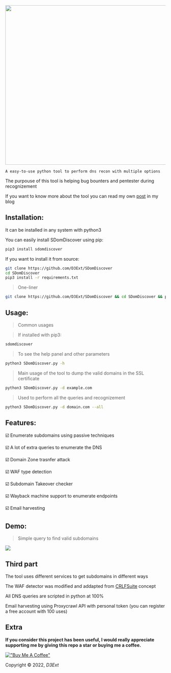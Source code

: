 <img src="https://raw.githubusercontent.com/D3Ext/SDomDiscover/main/pic.png" width=1100 height=500>

`A easy-to-use python tool to perform dns recon with multiple options`

The purpouse of this tool is helping bug bounters and pentester during recognizement

If you want to know more about the tool you can read my own [post](https://d3ext.github.io/sdomdiscover) in my blog   

## Installation:
It can be installed in any system with python3

You can easily install SDomDiscover using pip:

```sh
pip3 install sdomdiscover
```

If you want to install it from source:
```sh
git clone https://github.com/D3Ext/SDomDiscover
cd SDomDiscover
pip3 install -r requirements.txt
```

> One-liner
```sh
git clone https://github.com/D3Ext/SDomDiscover && cd SDomDiscover && pip3 install -r requirements.txt && python3 SDomDiscover.py
```

## Usage:

> Common usages

> If installed with pip3:
```sh
sdomdiscover
```

> To see the help panel and other parameters
```sh
python3 SDomDiscover.py -h
```

> Main usage of the tool to dump the valid domains in the SSL certificate 
```sh
python3 SDomDiscover.py -d example.com
```

> Used to perform all the queries and recognizement
```sh
python3 SDomDiscover.py -d domain.com --all
```
## Features:

:ballot_box_with_check: Enumerate subdomains using passive techniques 

:ballot_box_with_check: A lot of extra queries to enumerate the DNS

:ballot_box_with_check: Domain Zone trasnfer attack

:ballot_box_with_check: WAF type detection

:ballot_box_with_check: Subdomain Takeover checker

:ballot_box_with_check: Wayback machine support to enumerate endpoints

:ballot_box_with_check: Email harvesting

## Demo:

> Simple query to find valid subdomains
<img src="https://raw.githubusercontent.com/D3Ext/SDomDiscover/main/demo.png">

## Third part

The tool uses different services to get subdomains in different ways

The WAF detector was modified and addapted from [CRLFSuite](https://github.com/Nefcore/CRLFsuite) concept

All DNS queries are scripted in python at 100%

Email harvesting using Proxycrawl API with personal token (you can register a free account with 100 uses)

## Extra

**If you consider this project has been useful, I would really appreciate supporting me by giving this repo a star or buying me a coffee.**

[!["Buy Me A Coffee"](https://www.buymeacoffee.com/assets/img/custom_images/orange_img.png)](https://www.buymeacoffee.com/d3ext)

Copyright © 2022, *D3Ext*
